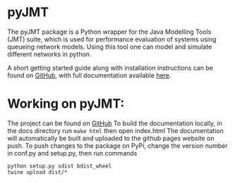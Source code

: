 # pyJMT
The pyJMT package is a Python wrapper for the Java Modelling Tools (JMT) suite, which is used for performance evaluation of systems using queueing network models.
Using this tool one can model and simulate different networks in python.

A short getting started guide along with installation instructions can be found on [GitHub](https://www.google.com), with full documentation available [here](https://imperial-qore.github.io/pyJMT/).

# Working on pyJMT:
The project can be found on [GitHub](https://github.com/imperial-qore/pyJMT)
To build the documentation locally, in the docs directory run `make html` then open index.html
The documentation will automatically be built and uploaded to the github pages website on push.
To push changes to the package on PyPi, change the version number in conf.py and setup.py, then run commands
```
python setup.py sdist bdist_wheel
twine upload dist/*
```
